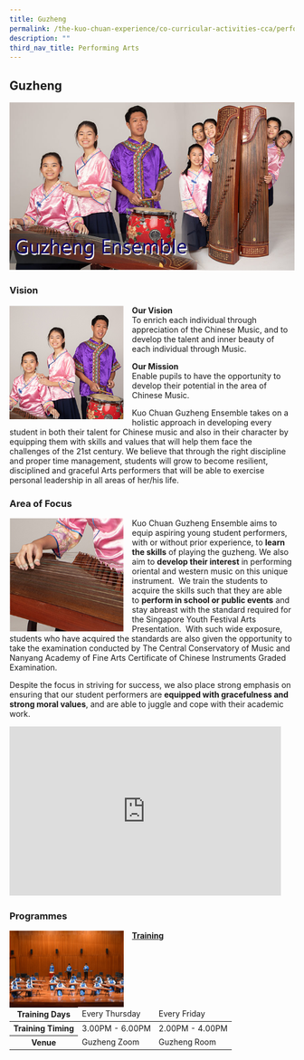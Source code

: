 ```yaml
---
title: Guzheng
permalink: /the-kuo-chuan-experience/co-curricular-activities-cca/performing-arts/guzheng/
description: ""
third_nav_title: Performing Arts
---
```

## Guzheng

![](/images/The%20Kuo%20Chuan%20Experience/CCA/Guzheng/guzheng%20ensemble.jpg)

### Vision

<img align="left" style="width:40%;margin-right:15px;" src="/images/The%20Kuo%20Chuan%20Experience/CCA/Guzheng/guzheng1.jpg">

**Our Vision**  
To enrich each individual through appreciation of the Chinese Music, and to develop the talent and inner beauty of each individual through Music.&nbsp; &nbsp;  
  
**Our Mission**  
Enable pupils to have the opportunity to develop their potential in the area of Chinese Music.&nbsp;  
  
Kuo Chuan Guzheng Ensemble takes on a holistic approach in developing every student in both their talent for Chinese music and also in their character by equipping them with skills and values that will help them face the challenges of the 21st century. We believe that through the right discipline and proper time management, students will grow to become resilient, disciplined and graceful Arts performers that will be able to exercise personal leadership in all areas of her/his life.

### Area of Focus

<img align="left" style="width:40%;margin-right:15px;" src="/images/The%20Kuo%20Chuan%20Experience/CCA/Guzheng/guzheng2.jpg">

Kuo Chuan Guzheng Ensemble aims to equip aspiring young student performers, with or without prior experience, to&nbsp;**learn the skills**&nbsp;of playing the guzheng. We also aim to&nbsp;**develop their interest**&nbsp;in performing oriental and western music on this unique instrument.&nbsp; We train the students to acquire the skills such that they are able to&nbsp;**perform in school or public events**&nbsp;and stay abreast with the standard required for the Singapore Youth Festival Arts Presentation.&nbsp; With such wide exposure, students who have acquired the standards are also given the opportunity to take the examination conducted by The Central Conservatory of Music and Nanyang Academy of Fine Arts Certificate of Chinese Instruments Graded Examination.&nbsp;

  

Despite the focus in striving for success, we also place strong emphasis on ensuring that our student performers are&nbsp;**equipped with gracefulness and strong moral values**, and are able to juggle and cope with their academic work.

<iframe allowfullscreen="true" height="299" width="480" frameborder="0" src="https://docs.google.com/presentation/d/e/2PACX-1vQAkhfBdxVoL3Mzs-Z7DAyiIW0HLzzXU5KWEQJ7rg9SrldenGYixi97JUVOEmEE2r5m-W5Tqhg-v4cd/embed?start=true&amp;loop=true&amp;delayms=3000"></iframe>

### Programmes

<img align="left" style="width:40%;margin-right:15px;" src="/images/The%20Kuo%20Chuan%20Experience/CCA/Guzheng/Programmes%20Pic%201.jpg">

**<u>Training</u>**

<table>
<thead>
  <tr>
    <th>Training Days</th>
    <td>Every Thursday</td>
    <td>Every Friday</td>
  </tr>
</thead>
<tbody>
  <tr>
    <th>Training Timing</th>
    <td>3.00PM - 6.00PM</td>
    <td>2.00PM - 4.00PM</td>
  </tr>
  <tr>
    <th>Venue</th>
    <td>Guzheng Zoom</td>
    <td>Guzheng Room</td>
  </tr>
</tbody>
</table>
